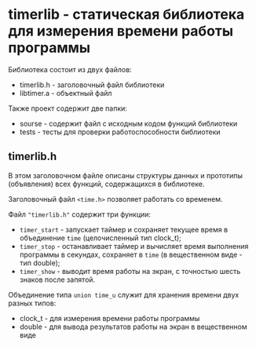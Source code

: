 # timerlib - статическая библиотека для измерения времени работы программы

Библиотека состоит из двух файлов:
* timerlib.h	- заголовочный файл библиотеки
* libtimer.a	- объектный файл

Также проект содержит две папки:
* sourse	- содержит файл с исходным кодом функций библиотеки
* tests 	- тесты для проверки работоспособности библиотеки

## timerlib.h
В этом заголовочном файле описаны структуры данных и прототипы (объявления) всех функций, содержащихся в библиотеке.

Заголовочный файл `<time.h>` позволяет работать со временем.

Файл `"timerlib.h"` cодержит три функции:
* `timer_start`	- запускает таймер и сохраняет текущее время в объединение `time` (целочисленный тип clock_t); 
* `timer_stop`	- останавливает таймер и вычисляет время выполнения программы в секундах, сохраняет в `time` (в вещественном виде - тип double);
* `timer_show`	- выводит время работы на экран, с точностью шесть знаков после запятой.

Объединение типа `union time_u` служит для хранения времени двух разных типов:
* clock_t	- для измерения времени работы программы
* double	- для вывода результатов работы на экран в вещественном виде
